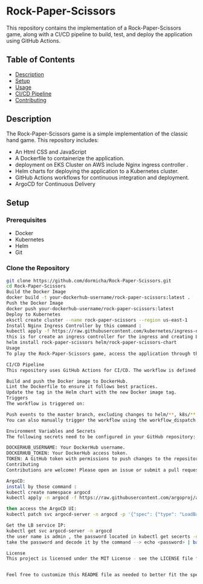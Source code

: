 # Rock-Paper-Scissors

This repository contains the implementation of a Rock-Paper-Scissors game, along with a CI/CD pipeline to build, test, and deploy the application using GitHub Actions.

## Table of Contents

- [Description](#description)
- [Setup](#setup)
- [Usage](#usage)
- [CI/CD Pipeline](#cicd-pipeline)
- [Contributing](#contributing)


## Description

The Rock-Paper-Scissors game is a simple implementation of the classic hand game. This repository includes:
- An Html CSS and JavaScript 
- A Dockerfile to containerize the application.
- deployment on EKS Cluster on AWS include Nginx ingress controller .
- Helm charts for deploying the application to a Kubernetes cluster.
- GitHub Actions workflows for continuous integration and deployment.
- ArgoCD for Continuous Delivery

## Setup

### Prerequisites

- Docker
- Kubernetes
- Helm
- Git

### Clone the Repository

```sh
git clone https://github.com/dormicha/Rock-Paper-Scissors.git
cd Rock-Paper-Scissors
Build the Docker Image
docker build -t your-dockerhub-username/rock-paper-scissors:latest .
Push the Docker Image
docker push your-dockerhub-username/rock-paper-scissors:latest
Deploy to Kubernetes
eksctl create cluster --name rock-paper-scissors --region us-east-1
Install Nginx Ingress Controller by this command :
kubectl apply -f https://raw.githubusercontent.com/kubernetes/ingress-nginx/controller-v1.11.1/deploy/static/provider/aws/deploy.yaml
this is for create an ingress controller for the ingress and creating LB on AWS 
helm install rock-paper-scissors helm/rock-paper-scissors-chart
Usage
To play the Rock-Paper-Scissors game, access the application through the URL provided by your Kubernetes cluster. You can interact with the game via the web interface.

CI/CD Pipeline
This repository uses GitHub Actions for CI/CD. The workflow is defined in the .github/workflows/ci.yaml file and includes the following steps:

Build and push the Docker image to DockerHub.
Lint the Dockerfile to ensure it follows best practices.
Update the tag in the Helm chart with the new Docker image tag.
Triggers
The workflow is triggered on:

Push events to the master branch, excluding changes to helm/**, k8s/**, and README.md.
You can also manually trigger the workflow using the workflow_dispatch event.

Environment Variables and Secrets
The following secrets need to be configured in your GitHub repository:

DOCKERHUB_USERNAME: Your DockerHub username.
DOCKERHUB_TOKEN: Your DockerHub access token.
TOKEN: A GitHub token with permissions to push changes to the repository.
Contributing
Contributions are welcome! Please open an issue or submit a pull request for any improvements or bug fixes.

ArgoCD:
install by those command :
kubectl create namespace argocd
kubectl apply -n argocd -f https://raw.githubusercontent.com/argoproj/argo-cd/stable/manifests/install.yaml

then access the ArgoCD UI:
kubectl patch svc argocd-server -n argocd -p '{"spec": {"type": "LoadBalancer"}}'

Get the LB service IP:
kubectl get svc argocd-server -n argocd
the user name is admin , the password located in kubectl get secerts -n argocd --> kubcetl edit argo-cd-initial-admin-secert -n argocd
take the password and decode it by the command --> echo <password> | base64 --decode 

License
This project is licensed under the MIT License - see the LICENSE file for details.


Feel free to customize this README file as needed to better fit the specifics of your project and any additional details you may want to include.
